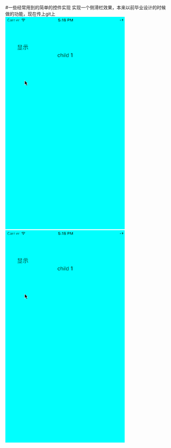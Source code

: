 #一些经常用到的简单的控件实现
实现一个侧滑栏效果，本来以前毕业设计的时候做的功能，现在传上git上
![image](https://github.com/RogueAndy/ZSide/blob/master/ZSide/ZSide/Zside_1.gif)
![image](https://github.com/RogueAndy/ZSide/blob/master/ZSide/ZSide/Zside.gif) 



